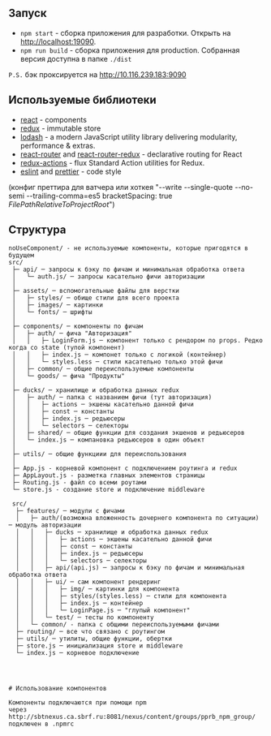 
## Запуск

* `npm start` - сборка приложения для разработки. Открыть на  [http://localhost:19090](http://localhost:8080).
* `npm run build` - сборка приложения для production. Собранная версия доступна в папке `./dist`

`P.S.` бэк проксируется на http://10.116.239.183:9090


## Используемые библиотеки

* [react](http://facebook.github.io/react/) - components
* [redux](http://redux.js.org/) - immutable store
* [lodash](https://lodash.com/) - a modern JavaScript utility library delivering modularity, performance & extras.
* [react-router](https://github.com/ReactTraining/react-router) and 
[react-router-redux](https://github.com/reactjs/react-router-redux) - declarative routing for React
* [redux-actions](https://github.com/redux-utilities/redux-actions) - flux Standard Action utilities for Redux.
* [eslint](https://eslint.org/) and [prettier](https://prettier.io/) - code style 

(конфиг преттира для ватчера или хоткея "--write --single-quote --no-semi --trailing-comma=es5 bracketSpacing: true $FilePathRelativeToProjectRoot$")

## Структура

```
noUseComponent/ - не используемые компоненты, которые пригодятся в будущем
src/
 ├─ api/ ─ запросы к бэку по фичам и минимальная обработка ответа
 │   └─ auth.js/ ─ запросы касательно фичи авторизации
 │
 ├─ assets/ ─ вспомогательные файлы для верстки
 │   ├─ styles/ ─ обище стили для всего проекта
 │   ├─ images/ ─ картинки
 │   └─ fonts/ ─ шрифты
 │
 ├─ components/ ─ компоненты по фичам
 │   ├─ auth/ ─ фича "Авторизация"
 │   │   ├─ LoginForm.js ─ компонент только с рендором по props. Редко когда со state (тупой компонент)
 │   │   ├─ index.js ─ компонет только с логикой (контейнер)
 │   │   └─ styles.less ─ стили касательно только этой фичи
 │   ├─ common/ ─ общие переиспользуемые компоненты
 │   └─ goods/ ─ фича "Продукты"
 │
 ├─ ducks/ ─ хранилище и обработка данных redux
 │   ├─ auth/ ─ папка с названием фичи (тут авторизация)
 │   │   ├─ actions ─ экшены касательно данной фичи
 │   │   ├─ const ─ константы
 │   │   ├─ index.js ─ редьюсеры
 │   │   └─ selectors ─ селекторы
 │   ├─ shared/ ─ общие функции для создания экшенов и редьюсеров
 │   └─ index.js ─ компановка редьюсеров в один объект
 │
 ├─ utils/ ─ общие функциии для переиспользования
 │
 ├─ App.js - корневой компонент с подключением роутинга и redux
 ├─ AppLayout.js - разметка главных элементов страницы
 ├─ Routing.js - файл со всеми роутами
 └─ store.js - создание store и подключение middleware 
 
 src/
  ├─ features/ ─ модули с фичами
  │   ├─ auth/(возможна вложенность дочернего компонента по ситуации) ─ модуль авторизации
  │   │   ├─ ducks ─ хранилище и обработка данных redux
  │   │   │   ├─ actions ─ экшены касательно данной фичи
  │   │   │   ├─ const ─ константы
  │   │   │   ├─ index.js ─ редьюсеры
  │   │   │   └─ selectors ─ селекторы
  │   │   ├─ api/(api.js) ─ запросы к бэку по фичам и минимальная обработка ответа
  │   │   ├─ ui/ ─ сам компонент рендеринг
  │   │   │   ├─ img/ ─ картинки для компонента
  │   │   │   ├─ styles/(styles.less) ─ стили для компонента
  │   │   │   ├─ index.js ─ контейнер
  │   │   │   └─ LoginPage.js ─ "глупый компонент"
  │   │   └─ test/ ─ тесты по компоненту
  │   └─ common/ - папка с общими переиспользуемыми фичами
  ├─ routing/ ─ все что связано с роутингом
  ├─ utils/ ─ утилиты, общие функции, обертки
  ├─ store.js ─ инициализация store и middleware
  └─ index.js ─ корневое подключение
  
  

 
# Использование компонентов

Компоненты подключаются при помощи npm
через http://sbtnexus.ca.sbrf.ru:8081/nexus/content/groups/pprb_npm_group/
подключен в .npmrc
```
